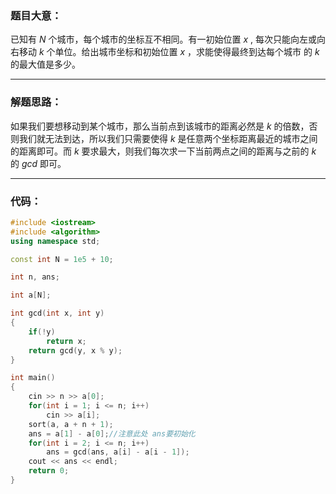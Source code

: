 ### 题目大意：

已知有 $N$ 个城市，每个城市的坐标互不相同。有一初始位置 $x$ , 每次只能向左或向右移动 $k$ 个单位。给出城市坐标和初始位置 $x$ ，求能使得最终到达每个城市 的 $k$ 的最大值是多少。



------------

### 解题思路：

如果我们要想移动到某个城市，那么当前点到该城市的距离必然是 $k$ 的倍数，否则我们就无法到达，所以我们只需要使得 $k$ 是任意两个坐标距离最近的城市之间的距离即可。而 $k$ 要求最大，则我们每次求一下当前两点之间的距离与之前的 $k$ 的 $gcd$ 即可。



------------
### 代码：
```cpp
#include <iostream>
#include <algorithm>
using namespace std;

const int N = 1e5 + 10;

int n, ans;

int a[N];

int gcd(int x, int y)
{
    if(!y)
        return x;
    return gcd(y, x % y);
}

int main()
{
    cin >> n >> a[0];
    for(int i = 1; i <= n; i++)
        cin >> a[i];
    sort(a, a + n + 1);
    ans = a[1] - a[0];//注意此处 ans要初始化 
    for(int i = 2; i <= n; i++)
        ans = gcd(ans, a[i] - a[i - 1]);
    cout << ans << endl;
    return 0;
}
```